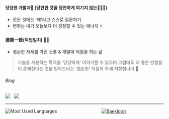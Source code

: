 #### 당당한 개발자🥕 (당연한 것을 당연하게 여기지 않는👨🏻‍💻)

- 모든 것에는 '왜'라고 스스로 질문하기
- 변화는 내가 오늘보다 더 성장할 수 있는 에너지 ⚡️

#### 德業一致(덕업일치) 🏃🏻
- 겸손한 자세를 가진 소통 & 개발에 덕질을 하는 삶

> 기술을 사용하는 목적을 '당당하게' 이야기할 수 있으며
> 그럼에도 더 좋은 방법들이 존재한다는 것을 받아드리는 '겸손한' 덕질의 자세 지향합니다 🎯

###### Blog
<a href="https://velog.io/@waterkite22" target="_blank">
  <img src="https://img.shields.io/badge/Vlog-20C996?style=flat-square&logo=Vimeo&logoColor=white"/></a>
</a>
&nbsp;
<a href="https://medium.com/@gsy4568">
  <img src="https://img.shields.io/badge/Medium-000000?style=flat-square&logo=Medium&logoColor=white"/></a>
</a>

--------------------

![Most Used Languages](https://github-readme-stats.vercel.app/api/top-langs/?username=ksy4568&layout=compact&theme=dark)
&nbsp; &nbsp; &nbsp; &nbsp; &nbsp;&nbsp; &nbsp; &nbsp; &nbsp; &nbsp; &nbsp; &nbsp; &nbsp; &nbsp; &nbsp; &nbsp; &nbsp;&nbsp;&nbsp;
[![Baekjoon](http://mazassumnida.wtf/api/generate_badge?boj=gsy4568)](https://solved.ac/gsy4568)
